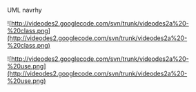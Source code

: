 UML navrhy

![http://videodes2.googlecode.com/svn/trunk/videodes2a%20-%20class.png](http://videodes2.googlecode.com/svn/trunk/videodes2a%20-%20class.png)

![http://videodes2.googlecode.com/svn/trunk/videodes2a%20-%20use.png](http://videodes2.googlecode.com/svn/trunk/videodes2a%20-%20use.png)